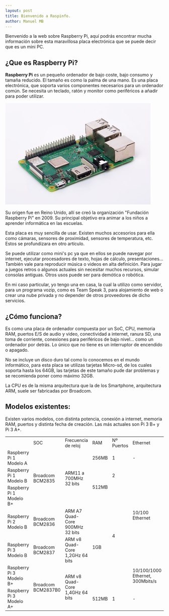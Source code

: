 ```yaml
---
layout: post
title: Bienvenido a Raspinfo.
author: Manuel MB
---
```

Bienvenido a la web sobre Raspberry Pi, aquí podrás encontrar mucha información sobre esta maravillosa placa electrónica que se puede decir que es un mini PC.

<h2>¿Que es Raspberry Pi?</h2>

**Raspberry Pi** es un pequeño ordenador de bajo coste, bajo consumo y tamaña reducido. El tamaño es como la palma de una mano. Es una placa electrónica, que soporta varios componentes necesarios para un ordenador común. Se necesita un teclado, ratón y monitor como periféricos a añadir para poder utilizar.

<img src="/images/raspberry3b.jpg" alt="Foto de una Raspaberry Pi." />

Su origen fue en Reino Unido, allí se creó la organización "Fundación Raspberry Pi" en 2009. Su principal objetivo era animar a los niños a aprender informática en las escuelas.

Esta placa es muy sencilla de usar. Existen muchos accesorios para ella como cámaras, sensores de proximidad, sensores de temperatura, etc. Estos se profundizara en otro artículo.

Se puede utilizar como mini's pc ya que en ellos se puede navegar por internet, ejecutar procesadores de texto, hojas de cálculo, presentaciones... También vale para reproducir música o videos en alta definición. Para jugar a juegos retros o algunos actuales sin necesitar muchos recursos, simular consolas antiguas. Otros usos puede ser para demótica o robótica.

En mi caso particular, yo tengo una en casa, la cual la utilizo como servidor, para un programa vozip, como es Team Speak 3, para alojamiento de web o crear una nube privada y no depender de otros proveedores de dicho servicios.


<h2>¿Cómo funciona?</h2>

Es como una placa de ordenador compuesta por un SoC, CPU, memoria RAM, puertos E/S de audio y video, conectividad a internet, ranura SD, una toma de corriente, conexiones para periféricos de bajo nivel... como un ordenador por detrás. Lo único que no tiene es un interruptor de encendido o apagado.

No se incluye un disco duro tal como lo conocemos en el mundo informático, para esta placa se utilizas tarjetas Micro-sd, de los cuales soporta hasta los 64GB, las tarjetas de este tamaño pude dar problemas y se recomienda poner como máximo 32GB.

La CPU es de la misma arquitectura que la de los Smartphone, arquitectura ARM, suele ser fabricadas por Broadcom.


<h2>Modelos existentes:</h2>

Existen varios modelos, con distinta potencia, conexión a internet, memoria RAM, puertos y distinta fecha de creación. Las más actuales son Pi 3 B+ y Pi 3 A+.

<table>
	<tr>
		<td></td>
		<td>SOC</td>
		<td>Frecuencia de reloj</td>
		<td>RAM</td>
		<td>Nº Puertos</td>
		<td>Ethernet</td>
		<td>Wireless</td>
		<td>Bluetooth</td>
		<td>Consumo energético</td>
	</tr>
	<tr>
		<td>Raspberry Pi 1 Modelo A</td>
		<td rowspan="3">Broadcom BCM2835</td>
		<td rowspan="3">ARM11 a 700MHz 32 bits</td>
		<td>256MB</td>
		<td>1</td>
		<td>-</td>
		<td>-</td>
		<td>-</td>
		<td>500mA (2,5W)</td>
	</tr>
	<tr>
		<td>Raspberry Pi 1 Modelo B</td>
		<td rowspan="2">512MB</td>
		<td>2</td>
		<td rowspan="4">10/100 Ethernet</td>
		<td>-</td>
		<td>-</td>
		<td>700mA (3,5W)</td>
	</tr>
	<tr>
		<td>Raspberry Pi 1 Modelo B+</td>
		<td rowspan="4">4</td>
		<td rowspan="2">-</td>
		<td rowspan="2">-</td>
		<td>600mA (3,0W)</td>
	</tr>
	<tr>
		<td>Raspberry Pi 2 Modelo B</td>
		<td>Broadcom BCM2836</td>
		<td>ARM A7 Quad-Core 900MHz 32 bits</td>
		<td rowspan="3">1GB</td>
		<td rowspan="4">800mA (4,0W)</td>
	</tr>
	<tr>
		<td>Raspberry Pi 3 Modelo B</td>
		<td>Broadcom BCM2837</td>
		<td>ARM v8 Quad-Core 1,2GHz 64 bits</td>
		<td>Wifi 802.11n</td>
		<td>Bluetooth 4.1</td>
	</tr>
	<tr>
		<td>Raspberry Pi 3 Modelo B+</td>
		<td rowspan="2">Broadcom BCM2837B0</td>
		<td rowspan="2">ARM v8 Quad-Core 1,4GHz 64 bits</td>
		<td>10/100/1000 Ethernet, 300Mbits/s</td>
		<td rowspan="2">Wifi 802.11.b/g/n/ac</td>
		<td rowspan="2">Bluetooth 4.2 BLE</td>
	</tr>
	<tr>
		<td>Raspberry Pi 3 Modelo A+</td>
		<td>512MB</td>
		<td>1</td>
		<td>-</td>
	</tr>
</table>
<br>